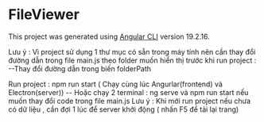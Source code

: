 # FileViewer

This project was generated using [Angular CLI](https://github.com/angular/angular-cli) version 19.2.16.


Lưu ý : Vì project  sử dụng 1 thư mục có sẵn trong máy tính nên cần thay đổi đường dẫn trong file main.js theo folder muốn hiển thị trước khi run project :
    --Thay đổi đường dẫn trong biến folderPath

Run project : npm run start   ( Chạy cùng lúc Angurlar(frontend) và Electron(server))
    -- Hoặc chạy 2 terminal : ng serve và npm run start nếu muốn thay đổi code trong file main.js
Lưu ý : Khi mới run project nếu chưa có dữ liệu , cần đợi 1 lúc để server khởi động ( nhấn F5 để tải lại trang)
